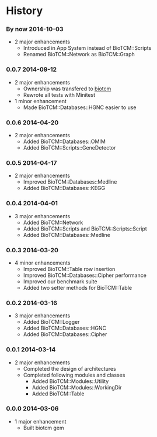 History
===============

### By now 2014-10-03
* 2 major enhancements
	* Introduced in App System instead of BioTCM::Scripts
	* Renamed BioTCM::Network as BioTCM::Graph

### 0.0.7 2014-09-12
* 2 major enhancements
	* Ownership was transfered to [biotcm](http://github.com/biotcm)
	* Rewrote all tests with Minitest
* 1 minor enhancement
  * Made BioTCM::Databases::HGNC easier to use

### 0.0.6 2014-04-20
* 2 major enhancements
	* Added BioTCM::Databases::OMIM
	* Added BioTCM::Scripts::GeneDetector

### 0.0.5 2014-04-17
* 2 major enhancements
	* Improved BioTCM::Databases::Medline
	* Added BioTCM::Databases::KEGG

### 0.0.4 2014-04-01
* 3 major enhancements
	* Added BioTCM::Network
	* Added BioTCM::Scripts and BioTCM::Scripts::Script
	* Added BioTCM::Databases::Medline

### 0.0.3 2014-03-20
* 4 minor enhancements
	* Improved BioTCM::Table row insertion
	* Improved BioTCM::Databases::Cipher performance
	* Improved our benchmark suite
	* Added two setter methods for BioTCM::Table

### 0.0.2 2014-03-16
* 3 major enhancements
	* Added BioTCM::Logger
	* Added BioTCM::Databases::HGNC
	* Added BioTCM::Databases::Cipher

### 0.0.1 2014-03-14
* 2 major enhancements
	* Completed the design of architectures
	* Completed following modules and classes
		* Added BioTCM::Modules::Utility
		* Added BioTCM::Modules::WorkingDir
		* Added BioTCM::Table

### 0.0.0 2014-03-06
* 1 major enhancement
	* Built biotcm gem
